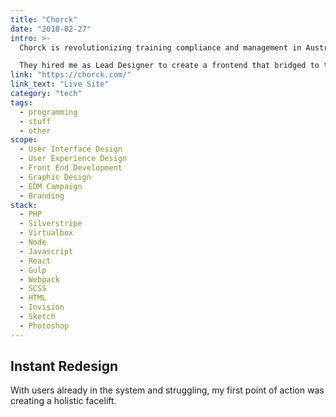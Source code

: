 ```yaml
---
title: "Chorck"
date: "2018-02-27"
intro: >-
  Chorck is revolutionizing training compliance and management in Australia by building technology to automate the process for employees, employers, and regulators alike.

  They hired me as Lead Designer to create a frontend that bridged to their systems, masking the complexity, and providing a simple and intuitive experience for their users.
link: "https://chorck.com/"
link_text: "Live Site"
category: "tech"
tags:
  - programming
  - stuff
  - other
scope:
  - User Interface Design
  - User Experience Design
  - Front End Development
  - Graphic Design
  - EDM Campaign
  - Branding
stack:
  - PHP
  - Silverstripe
  - Virtualbox
  - Node
  - Javascript
  - React
  - Gulp
  - Webpack
  - SCSS
  - HTML
  - Invision
  - Sketch
  - Photoshop
---
```


## Instant Redesign

With users already in the system and struggling, my first point of action was creating a holistic facelift.